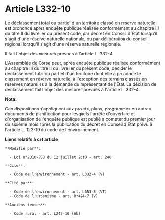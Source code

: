 # Article L332-10

Le déclassement total ou partiel d'un territoire classé en réserve naturelle est prononcé après enquête publique réalisée
conformément au chapitre III du titre II du livre Ier du présent code, par décret en Conseil d'Etat lorsqu'il s'agit d'une
réserve naturelle nationale, ou par délibération du conseil régional lorsqu'il s'agit d'une réserve naturelle régionale. 

Il fait l'objet des mesures prévues à l'article L. 332-4.

L'Assemblée de Corse peut, après enquête publique réalisée conformément au chapitre III du titre II du livre Ier du présent
code, décider le déclassement total ou partiel d'un territoire dont elle a prononcé le classement en réserve naturelle, à
l'exception des terrains classés en réserves naturelles à la demande du représentant de l'Etat. La décision de déclassement
fait l'objet des mesures prévues à l'article L. 332-4.

**Nota:**

Ces dispositions s'appliquent aux projets, plans, programmes ou autres documents de planification pour lesquels l'arrêté
d'ouverture et d'organisation de l'enquête publique est publié à compter du premier jour du sixième mois après la publication
du décret en Conseil d'Etat prévu à l'article L. 123-19 du code de l'environnement.

**Liens relatifs à cet article**

	**Modifié par**:

	  - Loi n°2010-788 du 12 juillet 2010 - art. 240

	**Cite**:

	  - Code de l'environnement - art. L332-4 (V)

	**Cité par**:

	  - Code de l'environnement - art. L653-3 (VT)
	  - Code de l'urbanisme - art. R*424-7 (V)

	**Anciens textes**:

	  - Code rural - art. L242-10 (Ab)
